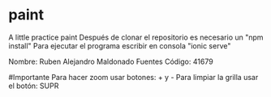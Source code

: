 # paint
A little practice paint
Después de clonar el repositorio es necesario un "npm install"
Para ejecutar el programa escribir en consola "ionic serve"

Nombre: Ruben Alejandro Maldonado Fuentes
Código: 41679

#Importante
Para hacer zoom usar botones: + y -
Para limpiar la grilla usar el botón: SUPR
